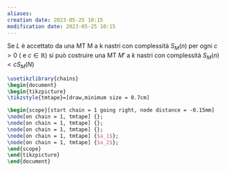 ```yaml
---
aliases: 
creation date: 2023-05-25 10:15
modification date: 2023-05-25 10:15
---
```


Se $L$ è accettato da una MT M a k nastri con complessità $S_{M}(n)$ per ogni $c > 0$  ( e $c \in \mathbb{R}$) si può costruire una MT $M'$ a $k$ nastri con complessità $S_{M}(n) < cS_{M}(N)$

```tikz
\usetikzlibrary{chains}
\begin{document}
\begin{tikzpicture}
\tikzstyle{tmtape}=[draw,minimum size = 0.7cm]

\begin{scope}[start chain = 1 going right, node distance = -0.15mm]
\node[on chain = 1, tmtape] {};
\node[on chain = 1, tmtape] {};
\node[on chain = 1, tmtape] {};
\node[on chain = 1, tmtape] {$a_1$};
\node[on chain = 1, tmtape] {$a_2$};
\end{scope}
\end{tikzpicture}
\end{document}
```